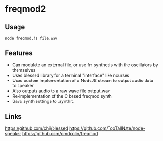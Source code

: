 # freqmod2


## Usage


    node freqmod.js file.wav

## Features

- Can modulate an external file, or use fm synthesis with the oscillators by themselves
- Uses blessed library for a terminal "interface" like ncurses
- Uses custom implementation of a NodeJS stream to output audio data to speaker
- Also outputs audio to a raw wave file output.wav
- Re-implementation of the C based freqmod synth
- Save synth settings to .synthrc

## Links

https://github.com/chjj/blessed
https://github.com/TooTallNate/node-speaker
https://github.com/cmdcolin/freqmod
